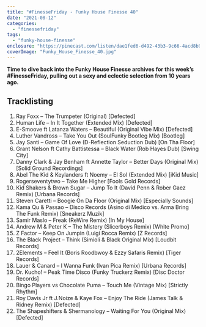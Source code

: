 ```yaml
---
title: "#FinesseFriday - Funky House Finesse 40"
date: "2021-08-12"
categories: 
  - "finessefriday"
tags: 
  - "funky-house-finesse"
enclosure: "https://pinecast.com/listen/dae1fed6-d492-43b3-9c66-4acd8b9ae20e.mp3 115205183 audio/mpeg "
coverImage: "Funky_House_Finesse_40.jpg"
---
```


**Time to dive back into the Funky House Finesse archives for this week’s #FinesseFriday, pulling out a sexy and eclectic selection from 10 years ago.**

## Tracklisting

1. Ray Foxx – The Trumpeter (Original) \[Defected\]
2. Human Life – In It Together (Extended Mix) \[Defected\]
3. E-Smoove ft Latanza Waters – Beautiful (Original Vibe Mix) \[Defected\]
4. Luther Vandross – Take You Out (SoulFunky Bootleg Mix) \[Bootleg\]
5. Jay Santi – Game Of Love (D-Reflection Seduction Dub) \[On Tha Floor\]
6. Grant Nelson ft Cathy Battistessa – Black Water (Rob Hayes Dub) \[Swing City\]
7. Danny Clark & Jay Benham ft Annette Taylor – Better Days (Original Mix) \[Solid Ground Recordings\]
8. Abel The Kid & Keylanders ft Noemy – El Sol (Extended Mix) \[iKid Music\]
9. Rogerseventytwo – Take Me Higher \[Fools Gold Records\]
10. Kid Shakers & Brown Sugar – Jump To It (David Penn & Rober Gaez Remix) \[Urbana Records\]
11. Steven Caretti – Boogie On Da Floor (Original Mix) \[Especially Sounds\]
12. Kama Qu & Passao – Disco Records (Asino di Medico vs. Arma Bring The Funk Remix) \[Sneakerz Muzik\]
13. Samir Maslo – Freak (ReWire Remix) \[In My House\]
14. Andrew M & Peter K – The Mistery (Slicerboys Remix) \[White Promo\]
15. Z Factor – Keep On Jumpin (Luigi Rocca Remix) \[Z Records\]
16. The Black Project – Think (Simioli & Black Original Mix) \[Loudbit Records\]
17. 2Elements – Feel It (Boris Roodbwoy & Ezzy Safaris Remix) \[Tiger Records\]
18. Lauer & Canard – I Wanna Funk (Ivan Pica Remix) \[Urbana Records\]
19. Dr. Kucho! – Peak Time Disco (Funky Truckerz Remix) \[Disc Doctor Records\]
20. Bingo Players vs Chocolate Puma – Touch Me (Vintage Mix) \[Strictly Rhythm\]
21. Roy Davis Jr ft J.Noize & Kaye Fox – Enjoy The Ride (James Talk & Ridney Remix) \[Defected\]
22. The Shapeshifters & Shermanology – Waiting For You (Original Mix) \[Defected\]
